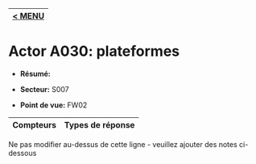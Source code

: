 |[< MENU](../README.md)|
|---|
# Actor A030: plateformes

* **Résumé:**

* **Secteur:** S007

* **Point de vue:** FW02


|Compteurs |Types de réponse |
|-------- |-------------- |


Ne pas modifier au-dessus de cette ligne - veuillez ajouter des notes ci-dessous